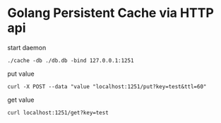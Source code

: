 # Golang Persistent Cache via HTTP api


start daemon
```
./cache -db ./db.db -bind 127.0.0.1:1251
```


put value
```
curl -X POST --data "value "localhost:1251/put?key=test&ttl=60"
```

get value
```
curl localhost:1251/get?key=test
```

